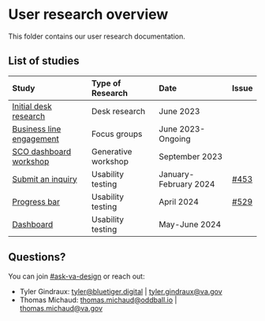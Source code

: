 # User research overview

This folder contains our user research documentation.

## List of studies

|Study|Type of Research|Date|Issue|
|:--|:--|:--|:--|
|[Initial desk research](https://github.com/department-of-veterans-affairs/va.gov-team/blob/master/products/ask-va/design/User%20research/Notes/Initial%20desk%20research.md)|Desk research|June 2023||
|[Business line engagement](https://github.com/department-of-veterans-affairs/va.gov-team/tree/master/products/ask-va/design/User%20research/Business%20line%20engagement)|Focus groups|June 2023-Ongoing||
|[SCO dashboard workshop](https://github.com/department-of-veterans-affairs/va.gov-team/tree/master/products/ask-va/design/User%20research/09-2023%20SCO%20dashboard%20workshop)|Generative workshop|September 2023||
|[Submit an inquiry](https://github.com/department-of-veterans-affairs/va.gov-team/tree/master/products/ask-va/design/User%20research/01-2024%20Submit%20an%20inquiry)|Usability testing|January-February 2024|[#453](https://github.com/department-of-veterans-affairs/va.gov-research-repository/issues/453)|
|[Progress bar](https://github.com/department-of-veterans-affairs/va.gov-team/tree/master/products/ask-va/design/User%20research/04-2024%20Progress%20bar)|Usability testing|April 2024|[#529](https://github.com/department-of-veterans-affairs/va.gov-research-repository/issues/529)|
|[Dashboard]()|Usability testing|May-June 2024||

## Questions?

You can join [#ask-va-design](https://dsva.slack.com/archives/C06QUGXJD8R) or reach out:
- Tyler Gindraux: tyler@bluetiger.digital | tyler.gindraux@va.gov
- Thomas Michaud: thomas.michaud@oddball.io | thomas.michaud@va.gov
